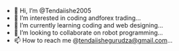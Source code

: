 - 👋 Hi, I’m @Tendaiishe2005
- 👀 I’m interested in coding andforex trading...
- 🌱 I’m currently learning coding and web designing...
- 💞️ I’m looking to collaborate on robot programming...
- 📫 How to reach me @tendaiishegurudza@gmail.com...

<!---
Tendaiishe2005/Tendaiishe2005 is a ✨ special ✨ repository because its `README.md` (this file) appears on your GitHub profile.
You can click the Preview link to take a look at your changes.
--->
